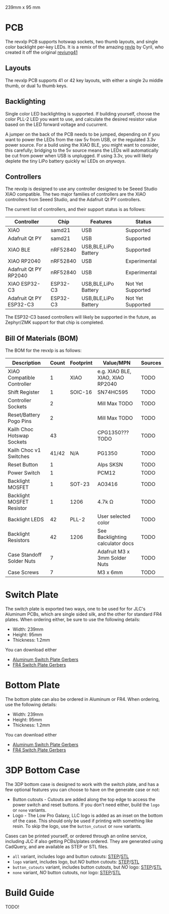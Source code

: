 

239mm x 95 mm

# PCB

The revxlp PCB supports hotswap sockets, two thumb layouts, and single color backlight per-key LEDs. It is a remix of the amazing [revlp]() by Cyril, who created it off the original [reviung41]()

## Layouts

The revxlp PCB supports 41 or 42 key layouts, with either a single 2u middle thumb, or dual 1u thumb keys.

## Backlighting

Single color LED backlighting is supported. If building yourself, choose the color PLL-2 LED you want to use, and calculate the desired resistor value based on the LED forward voltage and cucurrent.

A jumper on the back of the PCB needs to be jumped, depending on if you want to power the LEDs from the raw 5v from USB, or the regulated 3.3v power source. For a build using the XIAO BLE, you might want to consider, this carefully; bridging to the 5v source means the LEDs will automatically be cut from power when USB is unplugged. If using 3.3v, you will likely deplete the tiny LiPo battery quickly w/ LEDs on *anyways*.

## Controllers

The revxlp is designed to use any controller designed to be Seeed Studio XIAO compatible. The two major families of controllers are the XIAO controllers from Seeed Studio, and the Adafruit Qt PY controllers.

The current list of controllers, and their support status is as follows:

| Controller              | Chip     | Features             | Status            |
| ----------------------- | -------- | -------------------- | ----------------- |
| XIAO                    | samd21   | USB                  | Supported         |
| Adafruit Qt PY          | samd21   | USB                  | Supported         |
| XIAO BLE                | nRF52840 | USB,BLE,LiPo Battery | Supported         |
| XIAO RP2040             | nRF52840 | USB                  | Experimental      |
| Adafruit Qt PY RP2040   | nRF52840 | USB                  | Experimental      |
| XIAO ESP32-C3           | ESP32-C3 | USB,BLE,LiPo Battery | Not Yet Supported |
| Adafruit Qt PY ESP32-C3 | ESP32-C3 | USB,BLE,LiPo Battery | Not Yet Supported |

The ESP32-C3 based controllers will likely be supported in the future, as Zephyr/ZMK support for
that chip is completed.

## Bill Of Materials (BOM)

The BOM for the revxlp is as follows:

| Description                | Count | Footprint | Value/MPN                        | Sources |
| -------------------------- | ----- | --------- | -------------------------------- | ------- |
| XIAO Compatible Controller | 1     | XIAO      | e.g. XIAO BLE, XIAO, XIAO RP2040 | TODO    |
| Shift Register             | 1     | SOIC-16   | SN74HC595                        | TODO    |
| Controller Sockets         | 2     |           | Mill Max TODO                    | TODO    |
| Reset/Battery Pogo Pins    | 2     |           | Mill Max TODO                    | TODO    |
| Kailh Choc Hotswap Sockets | 43    |           | CPG1350??? TODO                  | TODO    |
| Kailh Choc v1 Switches     | 41/42 | N/A       | PG1350                           | TODO    |
| Reset Button               | 1     |           | Alps SKSN                        | TODO    |
| Power Switch               | 1     |           | PCM12                            | TODO    |
| Backlight MOSFET           | 1     | SOT-23    | AO3416                           | TODO    |
| Backlight MOSFET Resistor  | 1     | 1206      | 4.7k Ω                           | TODO    |
| Backlight LEDS             | 42    | PLL-2     | User selected color              | TODO    |
| Backlight Resistors        | 42    | 1206      | See Backlighting calculator docs | TODO    |
| Case Standoff Solder Nuts  | 7     |           | Adafruit M3 x 3mm Solder Nuts    | TODO    |
| Case Screws                | 7     |           | M3 x 6mm                         | TODO    |

# Switch Plate

The switch plate is exported two ways, one to be used for for JLC's Aluminum PCBs, which are single sided silk, and the other for standard FR4 plates. When ordering either, be sure to use the following details:

* Width: 239mm
* Height: 95mm
* Thickness: 1.2mm

You can download either

* [Aluminum Switch Plate Gerbers]()
* [FR4 Switch Plate Gerbers]()

# Bottom Plate

The bottom plate can also be ordered in Aluminum or FR4. When ordering, use the following details:

* Width: 239mm
* Height: 95mm
* Thickness: 1.2mm

You can download either

* [Aluminum Switch Plate Gerbers]()
* [FR4 Switch Plate Gerbers]()

# 3DP Bottom Case

The 3DP bottom case is designed to work with the switch plate, and has a few optional features you can choose to have on the generate case or not:

* Button cutouts - Cutouts are added along the top edge to access the power switch and reset buttons. If you don't need either, build the `logo` or `none` variants.
* Logo - The Low Pro Galaxy, LLC logo is added as an inset on the bottom of the case. This should only be used if printing with something like resin. To skip the logo, use the `button_cutout` or `none` variants.
 
Cases can be printed yourself, or ordered through an online service, including JLC if also getting PCBs/plates ordered. They are generated using CadQuery, and are available as STEP or STL files.

* `all` variant, includes logo and button cutouts: [STEP]()/[STL]()
* `logo` variant, includes logo, but *NO* button cutouts: [STEP]()/[STL]()
* `button_cutouts` variant, includes button cutouts, but *NO* logo: [STEP]()/[STL]()
* `none` variant, *NO* button cutouts, nor logo: [STEP]()/[STL]()

# Build Guide

TODO!
